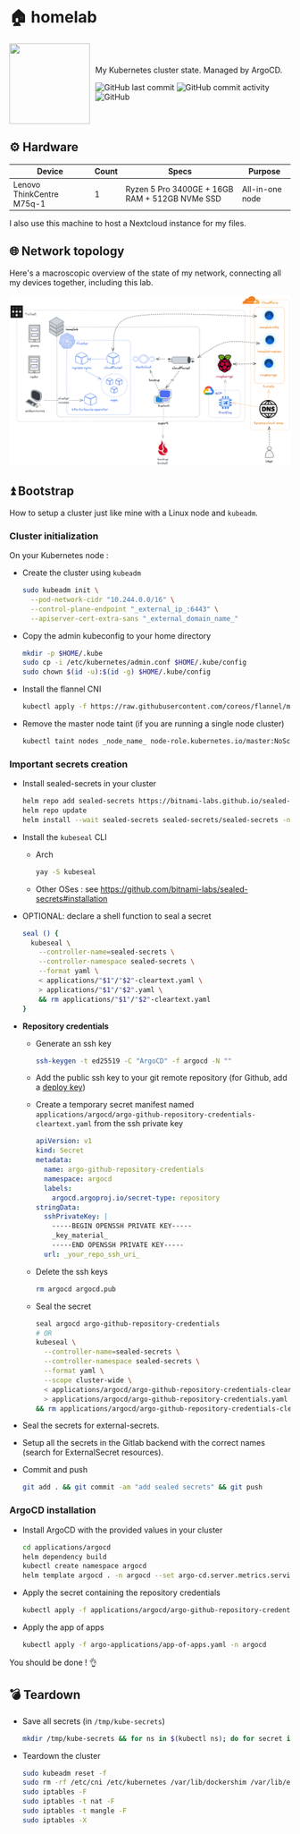 # 🏠 homelab

<div style="display: flex; justify-content: left; flex-direction: row; align-items: center;">
<img width="144px" height="144px" style="margin-right: 10px;" src="https://camo.githubusercontent.com/fd23263fa81136afc1918aaee7bd61b0178989edb8c999e5dd6fd8bc7417932d/68747470733a2f2f692e696d6775722e636f6d2f45584e544a6e412e706e67"></img>
<div><p>My Kubernetes cluster state. Managed by ArgoCD.</p><p>
<img alt="GitHub last commit" src="https://img.shields.io/github/last-commit/cterence/homelab">
<img alt="GitHub commit activity" src="https://img.shields.io/github/commit-activity/w/cterence/homelab">
<img alt="GitHub" src="https://img.shields.io/github/license/cterence/homelab">
</p></div>
</div>


## ⚙️ Hardware

| Device                    | Count | Specs                                          | Purpose         |
| ------------------------- | ----- | ---------------------------------------------- | --------------- |
| Lenovo ThinkCentre M75q-1 | 1     | Ryzen 5 Pro 3400GE + 16GB RAM + 512GB NVMe SSD | All-in-one node |

I also use this machine to host a Nextcloud instance for my files.

## 🌐 Network topology

Here's a macroscopic overview of the state of my network, connecting all my devices together, including this lab.

![network](./assets/topology.excalidraw.png)

## ⏫ Bootstrap

How to setup a cluster just like mine with a Linux node and `kubeadm`.

### Cluster initialization

On your Kubernetes node :

- Create the cluster using `kubeadm`

  ```bash
  sudo kubeadm init \
    --pod-network-cidr "10.244.0.0/16" \
    --control-plane-endpoint "_external_ip_:6443" \
    --apiserver-cert-extra-sans "_external_domain_name_"
  ```

- Copy the admin kubeconfig to your home directory

  ```bash
  mkdir -p $HOME/.kube
  sudo cp -i /etc/kubernetes/admin.conf $HOME/.kube/config
  sudo chown $(id -u):$(id -g) $HOME/.kube/config
  ```

- Install the flannel CNI

  ```bash
  kubectl apply -f https://raw.githubusercontent.com/coreos/flannel/master/Documentation/kube-flannel.yml
  ```

- Remove the master node taint (if you are running a single node cluster)

  ```bash
  kubectl taint nodes _node_name_ node-role.kubernetes.io/master:NoSchedule-
  ```

### Important secrets creation

- Install sealed-secrets in your cluster

  ```bash
  helm repo add sealed-secrets https://bitnami-labs.github.io/sealed-secrets
  helm repo update
  helm install --wait sealed-secrets sealed-secrets/sealed-secrets -n sealed-secrets --create-namespace=true
  ```

- Install the `kubeseal` CLI

  - Arch

    ```bash
    yay -S kubeseal
    ```

  - Other OSes : see https://github.com/bitnami-labs/sealed-secrets#installation

- OPTIONAL: declare a shell function to seal a secret

  ```bash
  seal () {
    kubeseal \
      --controller-name=sealed-secrets \
      --controller-namespace sealed-secrets \
      --format yaml \
      < applications/"$1"/"$2"-cleartext.yaml \
      > applications/"$1"/"$2".yaml \
      && rm applications/"$1"/"$2"-cleartext.yaml
  }
  ```

- **Repository credentials**

  - Generate an ssh key

    ```bash
    ssh-keygen -t ed25519 -C "ArgoCD" -f argocd -N ""
    ```

  - Add the public ssh key to your git remote repository (for Github, add a [deploy key](https://docs.github.com/en/developers/overview/managing-deploy-keys#deploy-keys))

  - Create a temporary secret manifest named `applications/argocd/argo-github-repository-credentials-cleartext.yaml` from the ssh private key

    ```yaml
    apiVersion: v1
    kind: Secret
    metadata:
      name: argo-github-repository-credentials
      namespace: argocd
      labels:
        argocd.argoproj.io/secret-type: repository
    stringData:
      sshPrivateKey: |
        -----BEGIN OPENSSH PRIVATE KEY-----
        _key_material_
        -----END OPENSSH PRIVATE KEY-----
      url: _your_repo_ssh_uri_
    ```

  - Delete the ssh keys

    ```bash
    rm argocd argocd.pub
    ```

  - Seal the secret

    ```bash
    seal argocd argo-github-repository-credentials
    # OR
    kubeseal \
      --controller-name=sealed-secrets \
      --controller-namespace sealed-secrets \
      --format yaml \
      --scope cluster-wide \
      < applications/argocd/argo-github-repository-credentials-cleartext.yaml \
      > applications/argocd/argo-github-repository-credentials.yaml \
    && rm applications/argocd/argo-github-repository-credentials-cleartext.yaml
    ```

<!-- TODO: more details on this part -->

- Seal the secrets for external-secrets.

- Setup all the secrets in the Gitlab backend with the correct names (search for ExternalSecret resources).

- Commit and push

  ```bash
  git add . && git commit -am "add sealed secrets" && git push
  ```

### ArgoCD installation

- Install ArgoCD with the provided values in your cluster

  ```bash
  cd applications/argocd
  helm dependency build
  kubectl create namespace argocd
  helm template argocd . -n argocd --set argo-cd.server.metrics.serviceMonitor.enabled=false --set argo-cd.redis.metrics.serviceMonitor.enabled=false --set argo-cd.dex.metrics.serviceMonitor.enabled=false --set argo-cd.repoServer.metrics.serviceMonitor.enabled=false --set argo-cd.notifications.metrics.serviceMonitor.enabled=false --set argo-cd.applicationSet.metrics.serviceMonitor.enabled=false   --set argo-cd.controller.metrics.serviceMonitor.enabled=false | kubectl apply -n argocd -f -
  ```

- Apply the secret containing the repository credentials

  ```bash
  kubectl apply -f applications/argocd/argo-github-repository-credentials.yaml -n argocd
  ```

- Apply the app of apps

  ```bash
  kubectl apply -f argo-applications/app-of-apps.yaml -n argocd
  ```

You should be done ! 👌

## 💣 Teardown

- Save all secrets (in `/tmp/kube-secrets`)

  ```bash
  mkdir /tmp/kube-secrets && for ns in $(kubectl ns); do for secret in $(kubectl get secret -n $ns | grep Opaque | awk '{print $1}'); do kubectl get secrets -n $ns $secret -o yaml | kubectl neat > /tmp/kube-secrets/$secret-cleartext.yaml; done; done
  ```

- Teardown the cluster

  ```bash
  sudo kubeadm reset -f
  sudo rm -rf /etc/cni /etc/kubernetes /var/lib/dockershim /var/lib/etcd /var/lib/kubelet /var/run/kubernetes ~/.kube/*
  sudo iptables -F
  sudo iptables -t nat -F
  sudo iptables -t mangle -F
  sudo iptables -X
  ```
